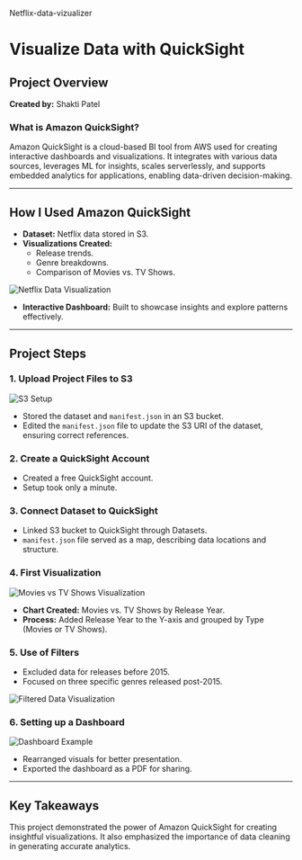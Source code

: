Netflix-data-vizualizer
# Visualize Data with QuickSight

## Project Overview
**Created by:** Shakti Patel  

### What is Amazon QuickSight?
Amazon QuickSight is a cloud-based BI tool from AWS used for creating interactive dashboards and visualizations. It integrates with various data sources, leverages ML for insights, scales serverlessly, and supports embedded analytics for applications, enabling data-driven decision-making.

---

## How I Used Amazon QuickSight
- **Dataset:** Netflix data stored in S3.
- **Visualizations Created:**
  - Release trends.
  - Genre breakdowns.
  - Comparison of Movies vs. TV Shows.

![Netflix Data Visualization](Netflix-data-vizualizer/Images/final.png)

- **Interactive Dashboard:** Built to showcase insights and explore patterns effectively.

---

## Project Steps

### 1. Upload Project Files to S3
![S3 Setup](images/s3-setup.png)
- Stored the dataset and `manifest.json` in an S3 bucket.
- Edited the `manifest.json` file to update the S3 URI of the dataset, ensuring correct references.

### 2. Create a QuickSight Account
- Created a free QuickSight account.
- Setup took only a minute.

### 3. Connect Dataset to QuickSight
- Linked S3 bucket to QuickSight through Datasets.
- `manifest.json` file served as a map, describing data locations and structure.

### 4. First Visualization
![Movies vs TV Shows Visualization](images/movies-vs-tvshows.png)
- **Chart Created:** Movies vs. TV Shows by Release Year.
- **Process:** Added Release Year to the Y-axis and grouped by Type (Movies or TV Shows).

### 5. Use of Filters
- Excluded data for releases before 2015.
- Focused on three specific genres released post-2015.

![Filtered Data Visualization](images/filtered-data.png)

### 6. Setting up a Dashboard
![Dashboard Example](images/dashboard-example.png)
- Rearranged visuals for better presentation.
- Exported the dashboard as a PDF for sharing.

---

## Key Takeaways
This project demonstrated the power of Amazon QuickSight for creating insightful visualizations. It also emphasized the importance of data cleaning in generating accurate analytics.
